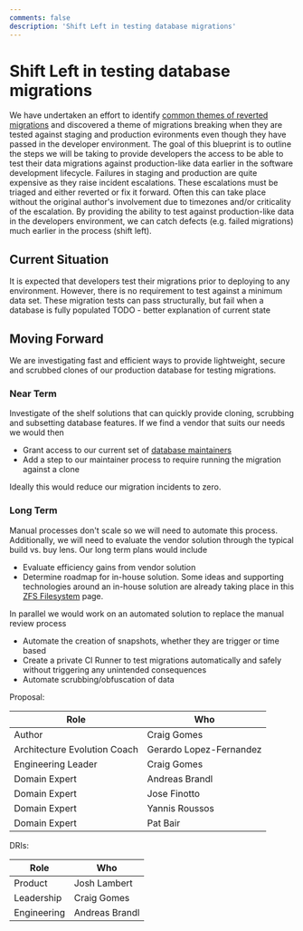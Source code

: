 ```yaml
---
comments: false
description: 'Shift Left in testing database migrations'
---
```


# Shift Left in testing database migrations

We have undertaken an effort to identify [common themes of reverted migrations](https://gitlab.com/gitlab-org/gitlab/-/issues/233391) and discovered a theme of migrations breaking when they are tested against staging and production evironments even though they have passed in the developer environment. The goal of this blueprint is to outline the steps we will be taking to provide developers the access to be able to test their data migrations against production-like data earlier in the software development lifecycle. Failures in staging and production are quite expensive as they raise incident escalations. These escalations must be triaged and either reverted or fix it forward. Often this can take place without the original author's involvement due to timezones and/or criticality of the escalation.  By providing the ability to test against production-like data in the developers environment, we can catch defects (e.g. failed migrations) much earlier in the process (shift left).

## Current Situation

It is expected that developers test their migrations prior to deploying to any environment.  However, there is no requirement to test against a minimum data set.  These migration tests can pass structurally, but fail when a database is fully populated
TODO - better explanation of current state

## Moving Forward

We are investigating fast and efficient ways to provide lightweight, secure and scrubbed clones of our production database for testing migrations.

### Near Term

Investigate of the shelf solutions that can quickly provide cloning, scrubbing and subsetting database features. If we find a vendor that suits our needs we would then

- Grant access to our current set of [database maintainers](https://about.gitlab.com/handbook/engineering/projects/#gitlab_maintainers_database)
- Add a step to our maintainer process to require running the migration against a clone

Ideally this would reduce our migration incidents to zero.

### Long Term

Manual processes don't scale so we will need to automate this process.  Additionally, we will need to evaluate the vendor solution through the typical build vs. buy lens.  Our long term plans would include

- Evaluate efficiency gains from vendor solution
- Determine roadmap for in-house solution.  Some ideas and supporting technologies around an in-house solution are already taking place in this [ZFS Filesystem](https://gitlab.com/gitlab-com/gl-infra/readiness/-/tree/master/library/zfs-filesystem) page.

In parallel we would work on an automated solution to replace the manual review process

- Automate the creation of snapshots, whether they are trigger or time based
- Create a private CI Runner to test migrations automatically and safely without triggering any unintended consequences
- Automate scrubbing/obfuscation of data

Proposal:

| Role                         | Who
|------------------------------|-------------------------|
| Author                       |    Craig Gomes          |
| Architecture Evolution Coach | Gerardo Lopez-Fernandez |
| Engineering Leader           |    Craig Gomes          |
| Domain Expert                |    Andreas Brandl       |
| Domain Expert                |    Jose Finotto         |
| Domain Expert                |    Yannis Roussos       |
| Domain Expert                |    Pat Bair             |

DRIs:

| Role                         | Who
|------------------------------|------------------------|
| Product                      |    Josh Lambert        |
| Leadership                   |    Craig Gomes         |
| Engineering                  |    Andreas Brandl      |

